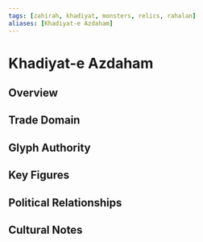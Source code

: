 ```yaml
---
tags: [zahirah, khadiyat, monsters, relics, rahalan]
aliases: [Khadiyat-e Azdaham]
---
```


# Khadiyat-e Azdaham

## Overview

## Trade Domain

## Glyph Authority

## Key Figures

## Political Relationships

## Cultural Notes

